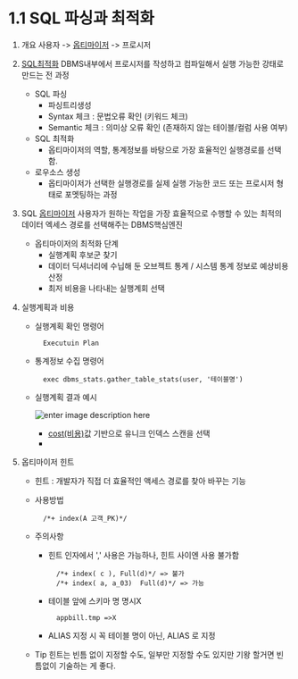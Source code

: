 # 1.1  SQL 파싱과 최적화
1. 개요
사용자 -> [옵티마이저](#옵티마이저) -> 프로시저

2. [SQL최적화](#SQL최적화) 
DBMS내부에서 프로시저를 작성하고 컴파일해서 실행 가능한 강태로 만드는 전 과정
	* SQL 파싱
		* 파싱트리생성
		* Syntax 체크 : 문법오류 확인 (키워드 체크)
		* Semantic 체크 : 의미상 오류 확인 (존재하지 않는 테이블/컬럼 사용 여부)
	* SQL 최적화
		* 옵티마이저의 역할, 통계정보를 바탕으로 가장 효율적인 실행경로를 선택함. 
	* 로우소스 생성 
		* 옵티마이저가 선택한 실행경로를 실제 실행 가능한 코드 또는 프로시저 형태로 포멧팅하는 과정
		
3. SQL [옵티마이저](#옵티마이저)
사용자가 원하는 작업을 가장 효율적으로 수행할 수 있는 최적의 데이터 엑세스 경로를 선택해주는 DBMS핵심엔진
	* 옵티마이저의 최적화 단계
		* 실행계획 후보군 찾기
		* 데이터 딕셔너리에 수닙해 둔 오브젝트 통계 / 시스템 통계 정보로 예상비용산정
		* 최저 비용을 나타내는 실행계회 선택

4. 실행계획과 비용
	* 실행계획 확인 명령어 

			Executuin Plan
	* 통계정보 수집 명령어
									
			exec dbms_stats.gather_table_stats(user, '테이블명')
	* 실행계획 결과 예시 
	
		![enter image description here](https://github.com/ekdud014/Study_SQL/blob/2aa3139c4190651feae5982ad900177b79c236b9/%EC%B9%9C%EC%A0%88%ED%95%9C%20SQL%20%ED%8A%9C%EB%8B%9D/1%EC%9E%A5_SQL%20%EC%B2%98%EB%A6%AC%20%EA%B3%BC%EC%A0%95%EA%B3%BC%20IO/image/sql_%E1%84%89%E1%85%B5%E1%86%AF%E1%84%92%E1%85%A2%E1%86%BC%E1%84%80%E1%85%A8%E1%84%92%E1%85%AC%E1%86%A8%20%E1%84%80%E1%85%A7%E1%86%AF%E1%84%80%E1%85%AA.png?raw=true)
		* [cost(비용)](#실행계획비용)값 기반으로 유니크 인덱스 스캔을 선택
		* 
		
5. 옵티마이저 힌트
	* 힌트 :  개발자가 직접 더 효율적인 액세스 경로를 찾아 바꾸는 기능
	* 사용방법
					
			/*+ index(A 고객_PK)*/ 
	* 주의사항
		* 힌트 인자에서 ',' 사용은 가능하나, 힌트 사이엔 사용 불가함
				
				/*+ index( c ), Full(d)*/ => 불가
				/*+ index( a, a_03)  Full(d)*/ => 가능
		* 테이블 앞에 스키마 명 명시X
		
				appbill.tmp =>X
		* ALIAS 지정 시 꼭 테이블 명이 아닌, ALIAS 로 지정
	* Tip
		힌트는 빈틈 없이 지정할 수도, 일부만 지정할 수도 있지만 기왕 할거면 빈틈없이 기술하는 게 좋다.
	
